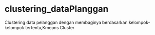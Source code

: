 # clustering_dataPlanggan

Clustering data pelanggan dengan membaginya berdasarkan kelompok-kelompok tertentu,Kmeans Cluster
